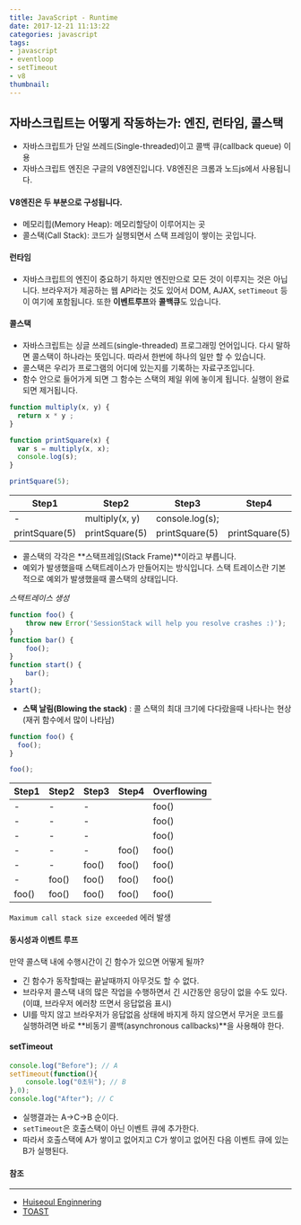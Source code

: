 ```yaml
---
title: JavaScript - Runtime
date: 2017-12-21 11:13:22
categories: javascript
tags:
- javascript
- eventloop
- setTimeout
- v8
thumbnail:
---
```


## 자바스크립트는 어떻게 작동하는가: 엔진, 런타임, 콜스택

* 자바스크립트가 단일 쓰레드(Single-threaded)이고 콜백 큐(callback queue) 이용
* 자바스크립트 엔진은 구글의 V8엔진입니다. V8엔진은 크롬과 노드js에서 사용됩니다.

#### V8엔진은 두 부분으로 구성됩니다.

* 메모리힙(Memory Heap): 메모리할당이 이루어지는 곳
* 콜스택(Call Stack): 코드가 실행되면서 스택 프레임이 쌓이는 곳입니다.

#### 런타임

* 자바스크립트의 엔진이 중요하기 하지만 엔진만으로 모든 것이 이루지는 것은 아닙니다. 브라우저가 제공하는 웹 API라는 것도 있어서 DOM, AJAX, `setTimeout` 등이 여기에 포함됩니다. 또한 **이벤트루프**와 **콜백큐**도 있습니다.

#### 콜스택

* 자바스크립트는 싱글 쓰레드(single-threaded) 프로그래밍 언어입니다. 다시 말하면 콜스택이 하나라는 뜻입니다. 따라서 한번에 하나의 일만 할 수 있습니다.
* 콜스택은 우리가 프로그램의 어디에 있는지를 기록하는 자료구조입니다.
* 함수 안으로 들어가게 되면 그 함수는 스택의 제일 위에 놓이게 됩니다. 실행이 완료되면 제거됩니다.

``` js
function multiply(x, y) {
  return x * y ;
}

function printSquare(x) {
  var s = multiply(x, x);
  console.log(s);
}

printSquare(5);
```

Step1|Step2|Step3|Step4|Step5|
--|--|--|--|--|
-|multiply(x, y)|console.log(s);||
printSquare(5)|printSquare(5)|printSquare(5)|printSquare(5)||

* 콜스택의 각각은 **스택프레임(Stack Frame)**이라고 부릅니다.
* 예외가 발생했을때 스택트레이스가 만들어지는 방식입니다. 스택 트레이스란 기본적으로 예외가 발생했을때 콜스택의 상태입니다.

*스택트레이스 생성*
``` js
function foo() {
    throw new Error('SessionStack will help you resolve crashes :)');
}
function bar() {
    foo();
}
function start() {
    bar();
}
start();
```

* **스택 날림(Blowing the stack)** : 콜 스택의 최대 크기에 다다랐을때 나타나는 현상(재귀 함수에서 많이 나타남)

``` js
function foo() {
  foo();
}

foo();
```

Step1|Step2|Step3|Step4|Overflowing
--|--|--|--|--
-|-|-||foo()
-|-|-||foo()
-|-|-||foo()
-|-|-|foo()|foo()
-|-|foo()|foo()|foo()
-|foo()|foo()|foo()|foo()
foo()|foo()|foo()|foo()|foo()

`Maximum call stack size exceeded` 에러 발생

#### 동시성과 이벤트 루프

만약 콜스택 내에 수행시간이 긴 함수가 있으면 어떻게 될까?

* 긴 함수가 동작할때는 끝날때까지 아무것도 할 수 없다.
* 브라우저 콜스택 내의 많은 작업을 수행하면서 긴 시간동안 응당이 없을 수도 있다.(이떄, 브라우저 에러창 뜨면서 응답없음 표시)
* UI를 막지 않고 브라우저가 응답없음 상태에 바지게 하지 않으면서 무거운 코드를 실행하려면 바로 **비동기 콜백(asynchronous callbacks)**을 사용해야 한다.

#### setTimeout

``` js
console.log("Before"); // A
setTimeout(function(){
	console.log("0초뒤"); // B
},0);
console.log("After"); // C
```

* 실행결과는 A->C->B 순이다.
* `setTimeout`은 호출스택이 아닌 이벤트 큐에 추가한다.
* 따라서 호출스택에 A가 쌓이고 없어지고 C가 쌓이고 없어진 다음 이벤트 큐에 있는 B가 실행된다.


#### 참조
---
* [Huiseoul Enginnering](https://engineering.huiseoul.com/%EC%9E%90%EB%B0%94%EC%8A%A4%ED%81%AC%EB%A6%BD%ED%8A%B8%EB%8A%94-%EC%96%B4%EB%96%BB%EA%B2%8C-%EC%9E%91%EB%8F%99%ED%95%98%EB%8A%94%EA%B0%80-%EC%97%94%EC%A7%84-%EB%9F%B0%ED%83%80%EC%9E%84-%EC%BD%9C%EC%8A%A4%ED%83%9D-%EA%B0%9C%EA%B4%80-ea47917c8442)
* [TOAST](http://meetup.toast.com/posts/89)
